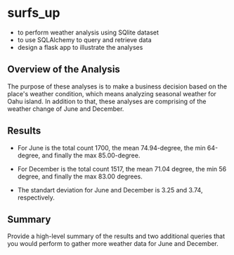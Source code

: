 # surfs_up
  - to perform weather analysis using SQlite dataset
  - to use SQLAlchemy to query and retrieve data
  - design a flask app to illustrate the analyses

## Overview of the Analysis
The purpose of these analyses is to make a business decision based on the place's weather condition, which means analyzing seasonal weather for Oahu island. In addition to that, these analyses are comprising of the weather change of June and December. 
## Results
  - For June is the total count 1700, the mean 74.94-degree, the min 64-degree, and finally the max 85.00-degree. 

<p align="left"><https://github.com/zkirsan/surfs_up/blob/1bdd4a082197015e57d33c9104b4d92adace1a47/Resources/June_Temps.PNG"></img></p>
  
  - For December is the total count 1517, the mean 71.04 degree, the min 56 degree, and finally the max 83.00 degrees.

<p align="left"><https://github.com/zkirsan/surfs_up/blob/main/Resources/Dec_Temps.PNG"></img></p>
  
  - The standart deviation for June and December is 3.25 and 3.74, respectively. 

## Summary
Provide a high-level summary of the results and two additional queries that you would perform to gather more weather data for June and December.
